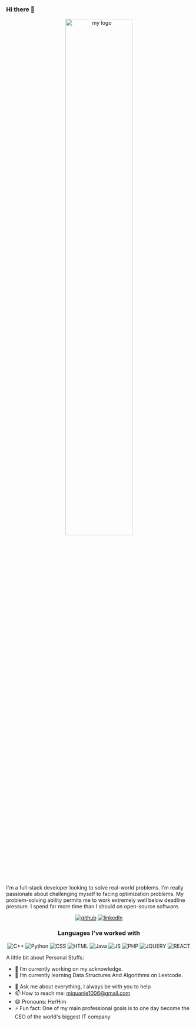 ### Hi there 👋

<p align="center">
  <a href="#"><img src="https://giphy.com/embed/5dl2u2Iy6hwEEXwlFv" alt="my logo" width="60%"></a>
</p>
  
I'm a full-stack developer looking to solve real-world problems. I'm really passionate about challenging myself to facing optimization problems. My problem-solving ability permits me to work extremely well below deadline pressure.
I spend far more time than I should on open-source software.

<p align="center">
 <a href="https://github.com/QuanLew"><img src="https://img.shields.io/badge/GitHub-100000?style=for-the-badge&logo=github&logoColor=white" alt="github"></a>
 <a href="https://www.linkedin.com/in/quan-le1006/"><img src="https://img.shields.io/badge/LinkedIn-0077B5?style=for-the-badge&logo=linkedin&logoColor=white" alt="linkedIn"></a>
</p>

<h3 align="center">Languages I've worked with</h3>
<p align="center">
  <img src="https://img.shields.io/badge/C%2B%2B-00599C?style=for-the-badge&logo=c%2B%2B&logoColor=white" alt="C++">
  <img src="https://img.shields.io/badge/Python-3776AB?style=for-the-badge&logo=python&logoColor=white" alt="Python">
  <img src="https://img.shields.io/badge/CSS-239120?&style=for-the-badge&logo=css3&logoColor=white" alt="CSS">
  <img src="https://img.shields.io/badge/HTML5-E34F26?style=for-the-badge&logo=html5&logoColor=white" alt="HTML">
  <img src="https://img.shields.io/badge/Java-ED8B00?style=for-the-badge&logo=java&logoColor=white" alt="Java">
  <img src="https://img.shields.io/badge/JavaScript-323330?style=for-the-badge&logo=javascript&logoColor=F7DF1E" alt="JS">
  <img src="https://img.shields.io/badge/PHP-777BB4?style=for-the-badge&logo=php&logoColor=white" alt="PHP">
  <img src="https://img.shields.io/badge/jQuery-0769AD?style=for-the-badge&logo=jquery&logoColor=white" alt="JQUERY">
  <img src="https://img.shields.io/badge/React-20232A?style=for-the-badge&logo=react&logoColor=61DAFB" alt="REACT">
</p>
<!--
**QuanLew/QuanLew** is a ✨ _special_ ✨ repository because its `README.md` (this file) appears on your GitHub profile.
-->
A little bit about Personal Stuffs:

- 🔭 I’m currently working on my acknowledge.
- 🌱 I’m currently learning Data Structures And Algorithms on Leetcode.
<!--
- 👯 I’m looking to collaborate on ...
- 🤔 I’m looking for help with ...
-->

- 💬 Ask me about everything, I always be with you to help
- 📫 How to reach me: miquanle1006@gmail.com
- 😄 Pronouns: He/Him
- ⚡ Fun fact: One of my main professional goals is to one day become the CEO of the world's biggest IT company
